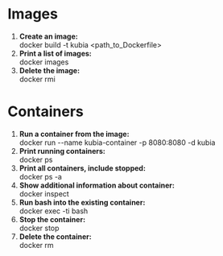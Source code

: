 # Images  
1. **Create an image:**  
docker build -t kubia <path_to_Dockerfile>
2. **Print a list of images:**  
docker images           
3. **Delete the image:**  
docker rmi <image name>  
# Containers  
1. **Run a container from the image:**  
docker run --name kubia-container -p 8080:8080 -d kubia  
2. **Print running containers:**  
docker ps  
3. **Print all containers, include stopped:**  
docker ps -a
4. **Show additional information about container:**  
docker inspect <container name>
5. **Run bash into the existing container:**  
docker exec -ti <container name> bash
6. **Stop the container:**  
docker stop <container name>
7. **Delete the container:**  
docker rm <container name>
